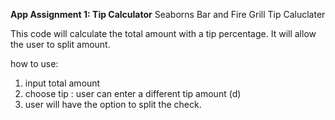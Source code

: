**App Assignment 1: Tip Calculator** 
Seaborns Bar and Fire Grill Tip Caluclater

This code will calculate the total amount with a tip percentage. It will allow the user to split amount. 

how to use:
 
1. input total amount
2. choose tip : user can enter a different tip amount (d)
3. user will have the option to split the check.